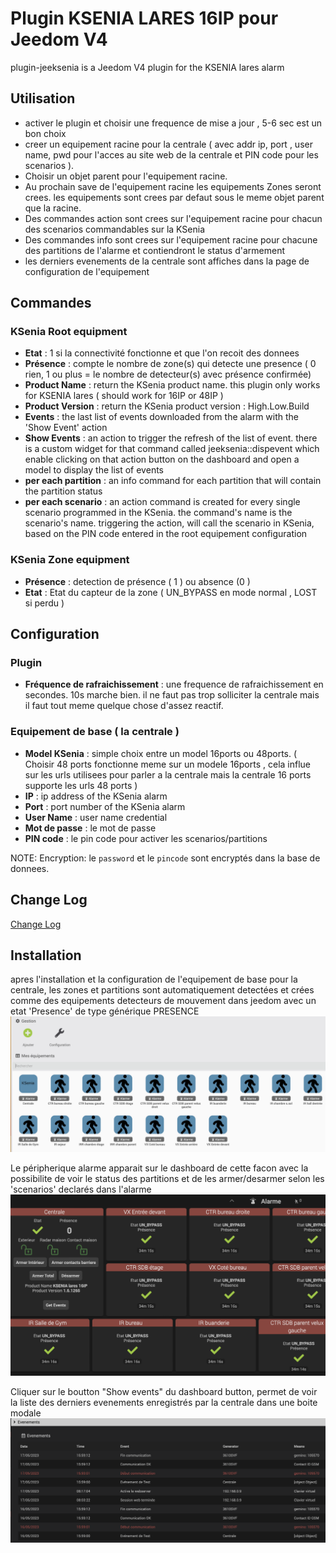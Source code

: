 # Plugin KSENIA LARES 16IP pour Jeedom V4 

plugin-jeeksenia is a Jeedom V4 plugin for the KSENIA lares alarm 



## Utilisation

- activer le plugin et choisir une frequence de mise a jour , 5-6 sec est un bon choix
- creer un equipement racine pour la centrale ( avec addr ip, port , user name, pwd pour l'acces au site web de la centrale et PIN code pour les scenarios ). 
- Choisir un objet parent pour l'equipement racine.
- Au prochain save de l'equipement racine les equipements Zones seront crees. les equipements sont crees par defaut sous le meme objet parent que la racine.
- Des commandes action sont crees sur l'equipement racine pour chacun des scenarios commandables sur la KSenia
- Des commandes info sont crees sur l'equipement racine pour chacune des partitions de l'alarme et contiendront le status d'armement
- les derniers evenements de la centrale sont affiches dans la page de configuration de l'equipement

## Commandes

### KSenia Root equipment

- **Etat** : 1 si la connectivité fonctionne et que l'on recoit des donnees
- **Présence** : compte le nombre de zone(s) qui detecte une presence ( 0 rien,  1 ou plus = le nombre de detecteur(s) avec présence confirmée)
- **Product Name** : return the KSenia product name. this plugin only works for KSENIA lares ( should work for 16IP or 48IP )
- **Product Version** : return the KSenia product version : High.Low.Build
- **Events** : the last list of events downloaded from the alarm with the 'Show Event' action
- **Show Events** : an action to trigger the refresh of the list of event. there is a custom widget for that command called jeeksenia::dispevent which enable clicking on that action button on the dashboard and open a model to display the list of events
- **per each partition** : an info command for each partition that will contain the partition status
- **per each scenario** : an action command is created for every single scenario programmed in the KSenia. the command's name is the scenario's name. triggering the action, will call the scenario in KSenia, based on the PIN code entered in the root equipement configuration

### KSenia Zone equipment

- **Présence** : detection de présence ( 1 ) ou absence (0 )
- **Etat** : Etat du capteur de la zone ( UN_BYPASS en mode normal , LOST si perdu )

## Configuration

### Plugin

- **Fréquence de rafraichissement** : une frequence de rafraichissement en secondes. 10s marche bien. il ne faut pas trop solliciter la centrale mais il faut tout meme quelque chose d'assez reactif.


### Equipement de base ( la centrale )

- **Model KSenia** : simple choix entre un model 16ports ou 48ports. ( Choisir 48 ports fonctionne meme sur un modele 16ports , cela influe sur les urls utilisees pour parler a la centrale mais la centrale 16 ports supporte les urls 48 ports )
- **IP** : ip address of the KSenia alarm
- **Port** : port number of the KSenia alarm
- **User Name** : user name credential
- **Mot de passe** : le mot de passe
- **PIN code** : le pin code pour activer les scenarios/partitions

NOTE:  Encryption: le `password` et le `pincode` sont encryptés dans la base de donnees.

## Change Log

[Change Log](changelog.md)

## Installation

apres l'installation et la configuration de l'equipement de base pour la centrale, les zones et partitions sont automatiquement detectées et crées comme des equipements detecteurs de mouvement dans jeedom avec un etat 'Presence' de type générique PRESENCE
![Equipements](../images/ksenia%20equipements.png)

Le péripherique alarme apparait sur le dashboard de cette facon avec la possibilite de voir le status des partitions et de les armer/desarmer selon les 'scenarios' declarés dans l'alarme
![ipxdevice](../images/kseniadevice.png)

Cliquer sur le boutton "Show events" du dashboard button, permet de voir la liste des derniers evenements enregistrés par la centrale dans une boite modale
![events](../images/events.png)